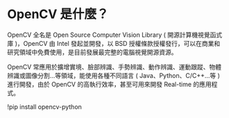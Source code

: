 
# OpenCV 是什麼？
OpenCV 全名是 Open Source Computer Vision Library ( 開源計算機視覺函式庫 )，OpenCV 由 Intel 發起並開發，以 BSD 授權條款授權發行，可以在商業和研究領域中免費使用，是目前發展最完整的電腦視覺開源資源。

OpenCV 常應用於擴增實境、臉部辨識、手勢辨識、動作辨識、運動跟蹤、物體辨識或圖像分割...等領域，能使用各種不同語言 ( Java、Python、C/C++...等 ) 進行開發，由於 OpenCV 的高執行效率，甚至可用來開發 Real-time 的應用程式。


!pip install opencv-python
